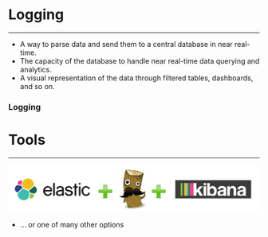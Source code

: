# Logging

---

* A way to parse data and send them to a central database in near real-time.
* The capacity of the database to handle near real-time data querying and analytics.
* A visual representation of the data through filtered tables, dashboards, and so on.


### Logging

# Tools

---

![ELK](../img/products/elk.png)

* ... or one of many other options
